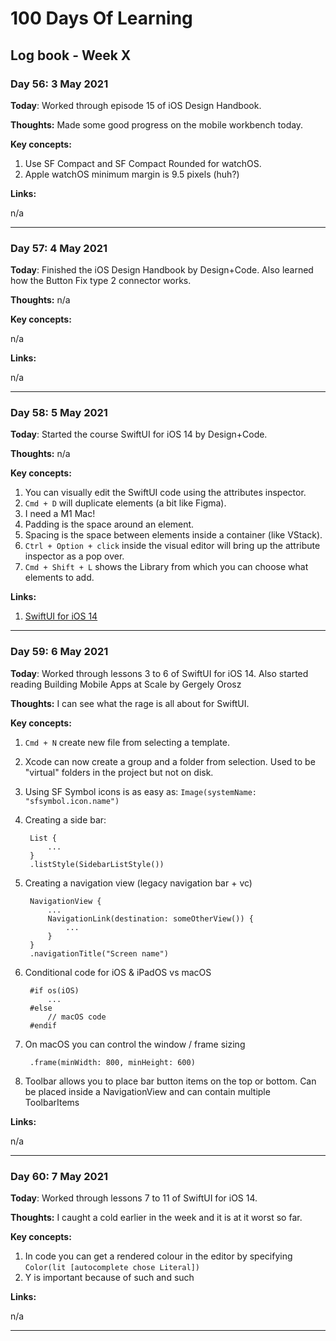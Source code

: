 # 100 Days Of Learning

## Log book - Week X

### Day 56: 3 May 2021

**Today**: Worked through episode 15 of iOS Design Handbook.

**Thoughts:** Made some good progress on the mobile workbench today.

**Key concepts:**

1. Use SF Compact and SF Compact Rounded for watchOS.
2. Apple watchOS minimum margin is 9.5 pixels (huh?)

**Links:**

n/a

---

### Day 57: 4 May 2021

**Today**: Finished the iOS Design Handbook by Design+Code. Also learned how the Button Fix type 2 connector works.

**Thoughts:** n/a

**Key concepts:**

n/a

**Links:**

n/a

---

### Day 58: 5 May 2021

**Today**: Started the course SwiftUI for iOS 14 by Design+Code.

**Thoughts:** n/a

**Key concepts:**

1. You can visually edit the SwiftUI code using the attributes inspector.
2. `Cmd + D` will duplicate elements (a bit like Figma).
3. I need a M1 Mac!
4. Padding is the space around an element.
5. Spacing is the space between elements inside a container (like VStack).
6. `Ctrl + Option + click` inside the visual editor will bring up the attribute inspector as a pop over.
7. `Cmd + Shift + L` shows the Library from which you can choose what elements to add.

**Links:**

1. [SwiftUI for iOS 14](https://designcode.io/swiftui2-course)

---

### Day 59: 6 May 2021

**Today**: Worked through lessons 3 to 6 of SwiftUI for iOS 14. Also started reading Building Mobile Apps at Scale by Gergely Orosz

**Thoughts:** I can see what the rage is all about for SwiftUI.

**Key concepts:**

1. `Cmd + N` create new file from selecting a template.
2. Xcode can now create a group and a folder from selection. Used to be "virtual" folders in the project but not on disk.
3. Using SF Symbol icons is as easy as: `Image(systemName: "sfsymbol.icon.name")`
4. Creating a side bar:

		List {
			...
		}
		.listStyle(SidebarListStyle())

5. Creating a navigation view (legacy navigation bar + vc)
	
		NavigationView {
			...
			NavigationLink(destination: someOtherView()) {
				...
			}
		}
		.navigationTitle("Screen name")
		
6. Conditional code for iOS & iPadOS vs macOS

		#if os(iOS)
			...
		#else
			// macOS code
		#endif
		
7. On macOS you can control the window / frame sizing

		.frame(minWidth: 800, minHeight: 600)

8. Toolbar allows you to place bar button items on the top or bottom. Can be placed inside a NavigationView and can contain multiple ToolbarItems

**Links:**

n/a

---

### Day 60: 7 May 2021

**Today**: Worked through lessons 7 to 11 of SwiftUI for iOS 14.

**Thoughts:** I caught a cold earlier in the week and it is at it worst so far.

**Key concepts:**

1. In code you can get a rendered colour in the editor by specifying `Color(lit [autocomplete chose Literal])`
2. Y is important because of such and such

**Links:**

n/a

---
